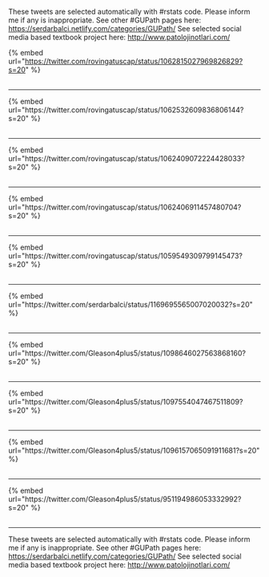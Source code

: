 

These tweets are selected automatically with #rstats code. Please inform me if any is inappropriate.
See other #GUPath pages here: https://serdarbalci.netlify.com/categories/GUPath/ 
See selected social media based textbook project here: http://www.patolojinotlari.com/

{% embed url="https://twitter.com/rovingatuscap/status/1062815027969826829?s=20" %}<br>
<br>
<hr>
{% embed url="https://twitter.com/rovingatuscap/status/1062532609836806144?s=20" %}<br>
<br>
<hr>
{% embed url="https://twitter.com/rovingatuscap/status/1062409072224428033?s=20" %}<br>
<br>
<hr>
{% embed url="https://twitter.com/rovingatuscap/status/1062406911457480704?s=20" %}<br>
<br>
<hr>
{% embed url="https://twitter.com/rovingatuscap/status/1059549309799145473?s=20" %}<br>
<br>
<hr>
{% embed url="https://twitter.com/serdarbalci/status/1169695565007020032?s=20" %}<br>
<br>
<hr>
{% embed url="https://twitter.com/Gleason4plus5/status/1098646027563868160?s=20" %}<br>
<br>
<hr>
{% embed url="https://twitter.com/Gleason4plus5/status/1097554047467511809?s=20" %}<br>
<br>
<hr>
{% embed url="https://twitter.com/Gleason4plus5/status/1096157065091911681?s=20" %}<br>
<br>
<hr>
{% embed url="https://twitter.com/Gleason4plus5/status/951194986053332992?s=20" %}<br>
<br>
<hr>


These tweets are selected automatically with #rstats code. Please inform me if any is inappropriate.
See other #GUPath pages here: https://serdarbalci.netlify.com/categories/GUPath/ 
See selected social media based textbook project here: http://www.patolojinotlari.com/
